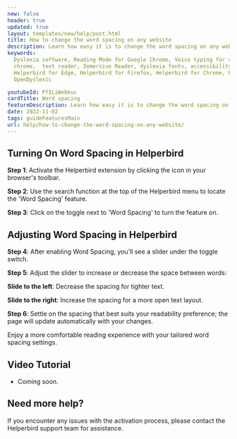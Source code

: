 ```yaml
---
new: false
header: true
updated: true
layout: templates/new/help/post.html
title: How to change the word spacing on any website
description: Learn how easy it is to change the word spacing on any website.
keywords:
  Dyslexia software, Reading Mode for Google Chrome, Voice typing for chrome, Text to speech for
  chrome,  text reader, Immersive Reader, dyslexia fonts, accessibility software, dyslexia software,
  Helperbird for Edge, Helperbird for Firefox, Helperbird for Chrome, Opendyslexic for Chrome,
  OpenDyslexic

youtubeId: PfILiWebkuc
cardTitle: Word spacing
featureDescription: Learn how easy it is to change the word spacing on any website.
date: 2022-11-02
tags: guideFeaturesMain
url: help/how-to-change-the-word-spacing-on-any-website/
---
```



## Turning On Word Spacing in Helperbird

**Step 1**: Activate the Helperbird extension by clicking the icon in your browser's toolbar.

**Step 2**: Use the search function at the top of the Helperbird menu to locate the 'Word Spacing' feature.

**Step 3**: Click on the toggle next to 'Word Spacing' to turn the feature on.

## Adjusting Word Spacing in Helperbird

**Step 4**: After enabling Word Spacing, you'll see a slider under the toggle switch.

**Step 5**: Adjust the slider to increase or decrease the space between words:

**Slide to the left**: Decrease the spacing for tighter text.

**Slide to the right**: Increase the spacing for a more open text layout.

**Step 6**: Settle on the spacing that best suits your readability preference; the page will update automatically with your changes.

Enjoy a more comfortable reading experience with your tailored word spacing settings.


## Video Tutorial

- Coming soon.

## Need more help?

If you encounter any issues with the activation process, please contact the Helperbird support team for assistance.


